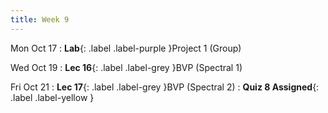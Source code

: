 ```yaml
---
title: Week 9
---
```


Mon Oct 17
: **Lab**{: .label .label-purple }Project 1 (Group)

Wed Oct 19
: **Lec 16**{: .label .label-grey }BVP (Spectral 1)

Fri Oct 21
: **Lec 17**{: .label .label-grey }BVP (Spectral 2)
: **Quiz 8 Assigned**{: .label .label-yellow }